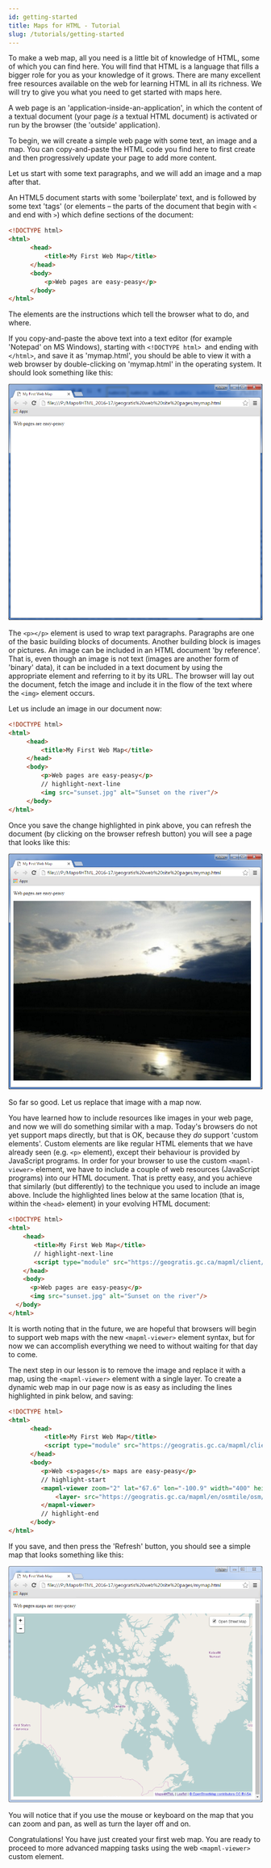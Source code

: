```yaml
---
id: getting-started
title: Maps for HTML - Tutorial
slug: /tutorials/getting-started
---
```


To make a web map, all you need is a little bit of knowledge of HTML, some of which you can find here.  You will find that HTML is a language that fills a bigger role for you as your knowledge of it grows.  There are many excellent free resources available on the web for learning HTML in all its richness.  We will try to give you what you need to get started with maps here.

A web page is an 'application-inside-an-application', in which the content of a textual document (your page *is* a textual HTML document) is activated or run by the browser (the 'outside' application).

To begin, we will create a simple web page with some text, an image and a map.  You can copy-and-paste the HTML code you find here to first create and then progressively update your page to add more content.

Let us start with some text paragraphs, and we will add an image and a map after that.

An HTML5 document starts with some 'boilerplate' text, and is followed by some text 'tags' (or elements – the parts of the document that begin with `<` and end with `>`) which define sections of the document:

```html
<!DOCTYPE html>
<html>
      <head>
          <title>My First Web Map</title>  
      </head>
      <body>    
          <p>Web pages are easy-peasy</p>  
      </body>
</html>
```

The elements are the instructions which tell the browser what to do, and where.

If you copy-and-paste the above text into a text editor (for example 'Notepad' on MS Windows), starting with `<!DOCTYPE html> `and ending with `</html>`, and save it as 'mymap.html', you should be able to view it with a web browser by double-clicking on 'mymap.html' in the operating system. It should look something like this:

![Web pages are easy peasy](../assets/img/web_pages_are_easy_peasy_en.png)

The `<p></p>` element is used to wrap text paragraphs. Paragraphs are one of the basic building blocks of documents. Another building block is images or pictures. An image can be included in an HTML document 'by reference'. That is, even though an image is not text (images are another form of 'binary' data), it can be included in a text document by using the appropriate element and referring to it by its URL. The browser will lay out the document, fetch the image and include it in the flow of the text where the `<img>` element occurs.

Let us include an image in our document now:

```html
<!DOCTYPE html>
<html>
     <head>    
         <title>My First Web Map</title>
     </head>  
     <body>
         <p>Web pages are easy-peasy</p>
		 // highlight-next-line
         <img src="sunset.jpg" alt="Sunset on the river"/>  
     </body>
</html>
```

Once you save the change highlighted in pink above, you can refresh the document (by clicking on the browser refresh button) you will see a page that looks like this:

![Web images are easy peasy](../assets/img/web_images_are_easy_peasy_en.png)

So far so good. Let us replace that image with a map now.

You have learned how to include resources like images in your web page, and now we will do something similar with a map. Today's browsers do not yet support maps directly, but that is OK, because they *do* support 'custom elements'. Custom elements are like regular HTML elements that we have already seen (e.g. `<p>` element), except their behaviour is provided by JavaScript programs. In order for your browser to use the custom `<mapml-viewer>` element, we have to include a couple of web resources (JavaScript programs) into our HTML document. That is pretty easy, and you achieve that similarly (but differently) to the technique you used to include an image above. Include the highlighted lines below at the same location (that is, within the `<head>` element) in your evolving HTML document:

```html
<!DOCTYPE html>
<html>
    <head>
       <title>My First Web Map</title>
	   // highlight-next-line
       <script type="module" src="https://geogratis.gc.ca/mapml/client/web-map/mapml-viewer.js" crossorigin></script>
    </head>
    <body>
      <p>Web pages are easy-peasy</p>
      <img src="sunset.jpg" alt="Sunset on the river"/>
  </body>
</html>
```

It is worth noting that in the future, we are hopeful that browsers will begin to support web maps with the new `<mapml-viewer>` element syntax, but for now we can accomplish everything we need to without waiting for that day to come.

The next step in our lesson is to remove the image and replace it with a map, using the `<mapml-viewer>` element with a single layer. To create a dynamic web map in our page now is as easy as including the lines highlighted in pink below, and saving:

```html
<!DOCTYPE html>
<html>
      <head>
          <title>My First Web Map</title>
          <script type="module" src="https://geogratis.gc.ca/mapml/client/web-map/mapml-viewer.js" crossorigin></script>
      </head>
      <body>
         <p>Web <s>pages</s> maps are easy-peasy</p>
		 // highlight-start
         <mapml-viewer zoom="2" lat="67.6" lon="-100.9" width="400" height="300" controls>
             <layer- src="https://geogratis.gc.ca/mapml/en/osmtile/osm/" label="Open Street Map" checked ></layer->
         </mapml-viewer>
		 // highlight-end
      </body>
</html>
```

If you save, and then press the 'Refresh' button, you should see a simple map that looks something like this:

![Web maps are easy peasy](../assets/img/web_maps_are_easy_peasy_en.png)

You will notice that if you use the mouse or keyboard on the map that you can zoom and pan, as well as turn the layer off and on.

Congratulations! You have just created your first web map. You are ready to proceed to more advanced mapping tasks using the web `<mapml-viewer>` custom element.